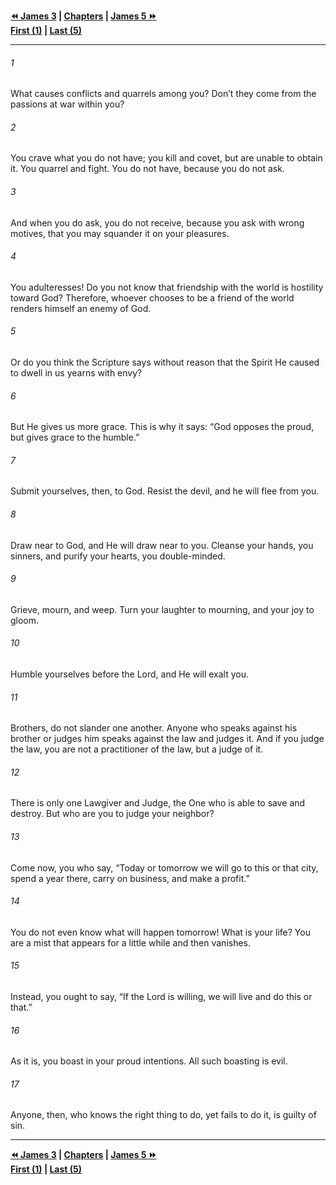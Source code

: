   
**[⏪ James 3](./James%203.md) | [Chapters](./_index.md) | [James 5 ⏩](./James%205.md)**  
**[First (1)](./James%201.md) | [Last (5)](./James%205.md)**  
  
---  
  
###### 1  
What causes conflicts and quarrels among you? Don’t they come from the passions at war within you?  
  
###### 2  
You crave what you do not have; you kill and covet, but are unable to obtain it. You quarrel and fight. You do not have, because you do not ask.  
  
###### 3  
And when you do ask, you do not receive, because you ask with wrong motives, that you may squander it on your pleasures.  
  
###### 4  
You adulteresses! Do you not know that friendship with the world is hostility toward God? Therefore, whoever chooses to be a friend of the world renders himself an enemy of God.  
  
###### 5  
Or do you think the Scripture says without reason that the Spirit He caused to dwell in us yearns with envy?  
  
###### 6  
But He gives us more grace. This is why it says: “God opposes the proud, but gives grace to the humble.”  
  
###### 7  
Submit yourselves, then, to God. Resist the devil, and he will flee from you.  
  
###### 8  
Draw near to God, and He will draw near to you. Cleanse your hands, you sinners, and purify your hearts, you double-minded.  
  
###### 9  
Grieve, mourn, and weep. Turn your laughter to mourning, and your joy to gloom.  
  
###### 10  
Humble yourselves before the Lord, and He will exalt you.  
  
###### 11  
Brothers, do not slander one another. Anyone who speaks against his brother or judges him speaks against the law and judges it. And if you judge the law, you are not a practitioner of the law, but a judge of it.  
  
###### 12  
There is only one Lawgiver and Judge, the One who is able to save and destroy. But who are you to judge your neighbor?  
  
###### 13  
Come now, you who say, “Today or tomorrow we will go to this or that city, spend a year there, carry on business, and make a profit.”  
  
###### 14  
You do not even know what will happen tomorrow! What is your life? You are a mist that appears for a little while and then vanishes.  
  
###### 15  
Instead, you ought to say, “If the Lord is willing, we will live and do this or that.”  
  
###### 16  
As it is, you boast in your proud intentions. All such boasting is evil.  
  
###### 17  
Anyone, then, who knows the right thing to do, yet fails to do it, is guilty of sin.  
  
  
---  
  
**[⏪ James 3](./James%203.md) | [Chapters](./_index.md) | [James 5 ⏩](./James%205.md)**  
**[First (1)](./James%201.md) | [Last (5)](./James%205.md)**  
  
